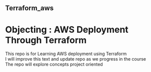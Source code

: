 ## Terraform_aws
# Objecting : AWS Deployment Through Terraform
  This repo is for Learning AWS deployment using Terraform  
  I will improve this text and update repo as we progress in the course  
  The repo will explore concepts project oriented  

